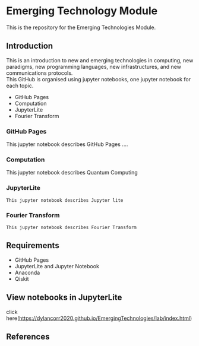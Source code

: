 # Emerging Technology Module 
  This is the repository for the Emerging Technologies Module.
  <br>
## Introduction
  This is an introduction to new and emerging technologies in computing, new paradigms, new programming languages,
  new infrastructures, and new communications protocols.
  <br>
  This GitHub is organised using jupyter notebooks, one jupyter notebook for each topic.

* GitHub Pages
* Computation
* JupyterLite
* Fourier Transform
  
### GitHub Pages 
   This jupyter notebook describes GitHub Pages ....

### Computation
   This jupyter notebook describes Quantum Computing 

### JupyterLite 
    This jupyter notebook describes Jupyter lite

### Fourier Transform
    This jupyter notebook describes Fourier Transform

## Requirements 
   * GitHub Pages
   * JupyterLite and Jupyter Notebook
   * Anaconda 
   * Qiskit 
## View notebooks in JupyterLite 

   click here(https://dylancorr2020.github.io/EmergingTechnologies/lab/index.html)
    
## References 
  

